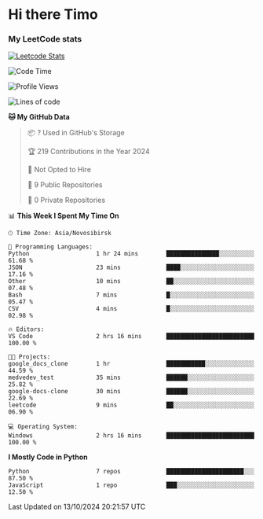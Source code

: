 # Hi there Timo
### My LeetCode stats
[![Leetcode Stats](https://leetcard.jacoblin.cool/przdtl?border=0&radius=20&ext=heatmap&theme=nord)](https://leetcode.com/przdtl)

<!--START_SECTION:waka-->
![Code Time](http://img.shields.io/badge/Code%20Time-405%20hrs%205%20mins-blue)

![Profile Views](http://img.shields.io/badge/Profile%20Views-0-blue)

![Lines of code](https://img.shields.io/badge/From%20Hello%20World%20I%27ve%20Written-82.3%20thousand%20lines%20of%20code-blue)

**🐱 My GitHub Data** 

> 📦 ? Used in GitHub's Storage 
 > 
> 🏆 219 Contributions in the Year 2024
 > 
> 🚫 Not Opted to Hire
 > 
> 📜 9 Public Repositories 
 > 
> 🔑 0 Private Repositories 
 > 
📊 **This Week I Spent My Time On** 

```text
🕑︎ Time Zone: Asia/Novosibirsk

💬 Programming Languages: 
Python                   1 hr 24 mins        ███████████████░░░░░░░░░░   61.68 % 
JSON                     23 mins             ████░░░░░░░░░░░░░░░░░░░░░   17.16 % 
Other                    10 mins             ██░░░░░░░░░░░░░░░░░░░░░░░   07.48 % 
Bash                     7 mins              █░░░░░░░░░░░░░░░░░░░░░░░░   05.47 % 
CSV                      4 mins              █░░░░░░░░░░░░░░░░░░░░░░░░   02.98 % 

🔥 Editors: 
VS Code                  2 hrs 16 mins       █████████████████████████   100.00 % 

🐱‍💻 Projects: 
google_docs_clone        1 hr                ███████████░░░░░░░░░░░░░░   44.59 % 
medvedev_test            35 mins             ██████░░░░░░░░░░░░░░░░░░░   25.82 % 
google-docs-clone        30 mins             ██████░░░░░░░░░░░░░░░░░░░   22.69 % 
leetcode                 9 mins              ██░░░░░░░░░░░░░░░░░░░░░░░   06.90 % 

💻 Operating System: 
Windows                  2 hrs 16 mins       █████████████████████████   100.00 % 
```

**I Mostly Code in Python** 

```text
Python                   7 repos             ██████████████████████░░░   87.50 % 
JavaScript               1 repo              ███░░░░░░░░░░░░░░░░░░░░░░   12.50 % 
```




 Last Updated on 13/10/2024 20:21:57 UTC
<!--END_SECTION:waka-->
